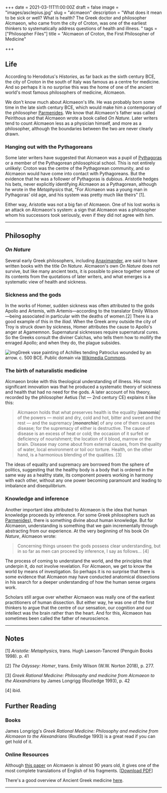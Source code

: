 +++
date = 2021-03-11T11:00:00Z
draft = false
image = "images/asclepius.jpg"
slug = "alcmaeon"
description = "What does it mean to be sick or well? What is health? The Greek doctor and philosopher Alcmaeon, who came from the city of Croton, was one of the earliest thinkers to systematically address questions of health and illness.  "
tags = ["Philosopher Files"]
title = "Alcmaeon of Croton, the First Philosopher of Medicine"

+++


## **Life**

According to Herodotus's _Histories_, as far back as the sixth century BCE, the city of Croton in the south of Italy was famous as a centre for medicine. And so perhaps it is no surprise this was the home of one of the ancient world's most famous philosophers of medicine, Alcmaeon.

We don't know much about Alcmaeon's life. He was probably born some time in the late sixth century BCE, which would make him a contemporary of the philosopher [Parmenides](/parmenides). We know that Alcmaeon's father was called Peirithous and that Alcmaeon wrote a book called _On Nature._ Later writers tend to count Alcmaeon less as a physician himself, and more as a philosopher, although the boundaries between the two are never clearly drawn.

### Hanging out with the Pythagoreans

Some later writers have suggested that Alcmaeon was a pupil of [Pythagoras](/pythagoras) or a member of the Pythagorean philosophical school. This is not entirely unlikely: Croton was the centre of the Pythagorean community, and so Alcmaeon would have come into contact with Pythagoreans. But the evidence that he was a follower of Pythagoras is dubious. Aristotle hedges his bets, never explicitly identifying Alcmaeon as a Pythagorean, although he wrote in the _Metaphysics_ that, "For Alcmaeon was a young man in Pythagoras’ old age, and his system was pretty much like theirs" [1].

Either way, Aristotle was not a big fan of Alcmaeon. One of his lost works is an attack on Alcmaeon's system: a sign that Alcmaeon was a philosopher whom his successors took seriously, even if they did not agree with him.

---

## **Philosophy**

### **_On Nature_**

Several early Greek philosophers, including [Anaximander](/anaximander), are said to have written books with the title _On Nature_. Alcmaeon's own _On Nature_ does not survive, but like many ancient texts, it is possible to piece together some of its contents from the quotations of later writers, and what emerges is a systematic view of health and sickness.

### **Sickness and the gods**

In the works of Homer, sudden sickness was often attributed to the gods Apollo and Artemis, with Artemis—according to the translator Emily Wilson—being associated in particular with the deaths of women.[2] There is a good example of this in the _Iliad_. When the Greek army outside the city of Troy is struck down by sickness, Homer attributes the cause to Apollo's anger at Agamemnon. Supernatural sicknesses require supernatural cures. So the Greeks consult the diviner Calchas, who tells them how to mollify the enraged Apollo; and when they do, the plague subsides.

![img](/images/achilles-medicine.jpg)Greek vase painting of Achilles tending Patroclus wounded by an arrow. c. 500 BCE. Public domain via <a href="https://commons.wikimedia.org/wiki/File:Akhilleus_Patroklos_Antikensammlung_Berlin_F2278.jpg)">Wikimedia Commons</a>.

### The birth of naturalistic medicine

Alcmaeon broke with this theological understanding of illness. His most significant innovation was that he produced a systematic theory of sickness and health that had no need for the gods. A later account of his theory, recorded by the philosopher Aetius (1st — 2nd century CE) explains it like this:

> Alcmaeon holds that what preserves health is the equality _[**isonomia**]_ of the powers — moist and dry, cold and hot, bitter and sweet and the rest — and the supremacy [_**monarchia**_] of any one of them causes disease; for the supremacy of either is destructive. The cause of disease is an excess of heat or cold; the occasion of it surfeit or deficiency of nourishment; the location of it blood, marrow or the brain. Disease may come about from external causes, from the quality of water, local environment or toil ocr torture. Health, on the other hand, is a harmonious blending of the qualities. [3]

The ideas of equality and supremacy are borrowed from the sphere of politics, suggesting that the healthy body is a body that is ordered in the same way as a healthy state, its component powers working in harmony with each other, without any one power becoming paramount and leading to imbalance and disequilibrium.

### Knowledge and inference

Another important idea attributed to Alcmaeon is the idea that human knowledge proceeds by inference. For some Greek philosophers such as [Parmenides](/socrates)), there is something divine about human knowledge. But for Alcmaeon, understanding is something that we gain incrementally through abstracting from our experience. At the very beginning of his book _On Nature_, Alcmaeon wrote:

> Concerning things unseen the gods possess clear understanding, but in so far as men can proceed by inference, I say as follows... [4]

The process of coming to understand the world, and the principles that underpin it, do not involve revelation. For Alcmaeon, we get to know the world by means of investigation. So perhaps it is no surprise that there is some evidence that Alcmaeon may have conducted anatomical dissections in his search for a deeper understanding of how the human sense organs work.

Scholars still argue over whether Alcmaeon was really one of the earliest practitioners of human dissection. But either way, he was one of the first thinkers to argue that the centre of our sensation, our cognition and our intellect was the brain rather than the heart. And for this, Alcmaeon has sometimes been called the father of neuroscience.

---

## Notes

[1] _Aristotle: Metaphysics,_ trans. Hugh Lawson-Tancred (Penguin Books 1998). p. 41

[2] _The Odyssey: Homer_, trans. Emily Wilson (W.W. Norton 2018), p. 277.

[3] _Greek Rational Medicine: Philosophy and medicine from Alcmaeon to the Alexandrians_ by James Longrigg (Routledge 1993), p. 42

[4] ibid.

## **Further Reading**

### **Books**

James Longrigg's _Greek Rational Medicine: Philosophy and medicine from Alcmaeon to the Alexandrians_ (Routledge 1993) is a great read if you can get hold of it.

### **Online Resources**

Although [this paper](https://www.ncbi.nlm.nih.gov/pmc/articles/PMC2183733/) on Alcmaeon is almost 90 years old, it gives one of the most complete translations of English of his fragments. [[Download PDF](https://www.ncbi.nlm.nih.gov/pmc/articles/PMC2183733/pdf/procrsmed00800-0123.pdf)]

There's a good overview of Ancient Greek medicine [here](https://www.ancient.eu/Greek_Medicine/).

---











